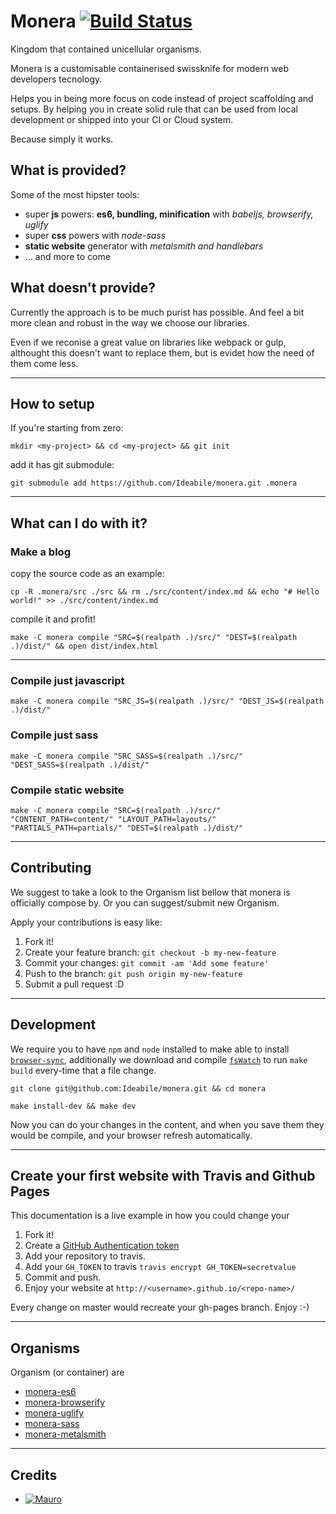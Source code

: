 # Monera [![Build Status](https://travis-ci.org/Ideabile/monera.svg?branch=master)](https://travis-ci.org/Ideabile/monera)
Kingdom that contained unicellular organisms.

Monera is a customisable containerised swissknife for modern web developers tecnology.

Helps you in being more focus on code instead of project scaffolding and setups.
By helping you in create solid rule that can be used from local development or shipped into your CI or Cloud system.

Because simply it works.

## What is provided?
Some of the most hipster tools:
  - super **js** powers: **es6, bundling, minification** with *babeljs, browserify, uglify*
  - super **css** powers with *node-sass*
  - **static website** generator with *metalsmith and handlebars*
  - ... and more to come

## What doesn't provide?
Currently the approach is to be much purist has possible.
And feel a bit more clean and robust in the way we choose our libraries.

Even if we reconise a great value on libraries like webpack or gulp, althought this doesn't want to replace them, but is evidet how the need of them come less.

---
    
## How to setup
If you're starting from zero:
```
mkdir <my-project> && cd <my-project> && git init
```

add it has git submodule:
```
git submodule add https://github.com/Ideabile/monera.git .monera
```
---

## What can I do with it?

### Make a blog
copy the source code as an example:
```
cp -R .monera/src ./src && rm ./src/content/index.md && echo "# Hello world!" >> ./src/content/index.md
```

compile it and profit!
```
make -C monera compile "SRC=$(realpath .)/src/" "DEST=$(realpath .)/dist/" && open dist/index.html
```

---

### Compile just javascript
```
make -C monera compile "SRC_JS=$(realpath .)/src/" "DEST_JS=$(realpath .)/dist/"
```

### Compile just sass
```
make -C monera compile "SRC_SASS=$(realpath .)/src/" "DEST_SASS=$(realpath .)/dist/"
```

### Compile static website
```
make -C monera compile "SRC=$(realpath .)/src/" "CONTENT_PATH=content/" "LAYOUT_PATH=layouts/" "PARTIALS_PATH=partials/" "DEST=$(realpath .)/dist/"
```

---

## Contributing
We suggest to take a look to the Organism list bellow that monera is officially compose by.
Or you can suggest/submit new Organism.

Apply your contributions is easy like:

  1. Fork it!
  2. Create your feature branch: `git checkout -b my-new-feature`
  3. Commit your changes: `git commit -am 'Add some feature'`
  4. Push to the branch: `git push origin my-new-feature`
  5. Submit a pull request :D

---

## Development
We require you to have `npm` and `node` installed to make able to install [`browser-sync`](http://www.browsersync.io/),
additionally we download and compile [`fsWatch`](http://github.com/emcrisostomo/fswatch) to run `make build` every-time that a file change.
```
git clone git@github.com:Ideabile/monera.git && cd monera
```
```
make install-dev && make dev
```
Now you can do your changes in the content, and when you save them they would be compile, and your browser refresh automatically.

---

## Create your first website with Travis and Github Pages
This documentation is a live example in how you could change your

  1. Fork it!
  2. Create a [GitHub Authentication token](https://help.github.com/articles/creating-an-access-token-for-command-line-use/)
  3. Add your repository to travis.
  4. Add your `GH_TOKEN` to travis `travis encrypt GH_TOKEN=secretvalue`
  5. Commit and push.
  6. Enjoy your website at `http://<username>.github.io/<repo-name>/`

Every change on master would recreate your gh-pages branch. Enjoy :-)

---

## Organisms
Organism (or container) are 
  - [monera-es6](https://github.com/Ideabile/monera/blob/master/containers/es6/Dockerfile)
  - [monera-browserify](https://github.com/Ideabile/monera/blob/master/containers/browserify/Dockerfile)
  - [monera-uglify](https://github.com/Ideabile/monera/blob/master/containers/uglify/Dockerfile)
  - [monera-sass](https://github.com/Ideabile/monera/blob/master/containers/sass/Dockerfile)
  - [monera-metalsmith](https://github.com/Ideabile/monera/blob/master/containers/metalsmith/Dockerfile)

---

## Credits
 - [![Mauro](https://avatars.githubusercontent.com/M3kH?size=100)](http://www.ideabile.com)
